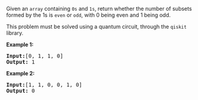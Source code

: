 <div class="elfjS" data-track-load="description_content"><p>Given an <code>array</code> containing <code>0s</code> and <code>1s</code>, return whether the number of subsets formed by the 1s is <code>even</code> or <code>odd</code>, with 0 being even and 1 being odd.</p>
<div class="elfjS" data-track-load="description_content"><p>This problem must be solved using a quantum circuit, through the <code>qiskit</code> library.</p>


<p><strong class="example">Example 1:</strong></p>

<pre><strong>Input:</strong>[0, 1, 1, 0]
<strong>Output:</strong> 1
</pre>

<p><strong class="example">Example 2:</strong></p>

<pre><strong>Input:</strong>[1, 1, 0, 0, 1, 0]
<strong>Output:</strong> 0
</pre>
